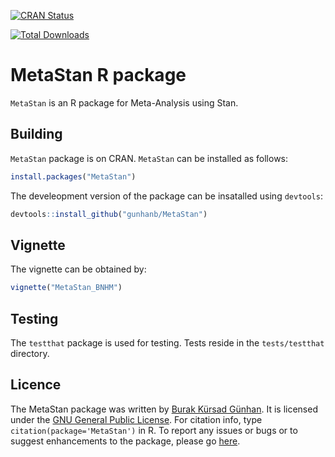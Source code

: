 
<!-- README.md is generated from README.Rmd. Please edit that file -->

[![CRAN
Status](https://www.r-pkg.org/badges/version/MetaStan)](https://cran.r-project.org/package=MetaStan)

[![Total Downloads](http://cranlogs.r-pkg.org/badges/grand-total/MetaStan)](http://cranlogs.r-pkg.org/badges/grand-total/MetaStan)

# MetaStan R package

`MetaStan` is an R package for Meta-Analysis using Stan.

## Building

`MetaStan` package is on CRAN. `MetaStan` can be installed as follows:

``` r
install.packages("MetaStan")
```

The develeopment version of the package can be insatalled using
`devtools`:

``` r
devtools::install_github("gunhanb/MetaStan")
```

## Vignette

The vignette can be obtained by:

``` r
vignette("MetaStan_BNHM")
```

## Testing

The `testthat` package is used for testing. Tests reside in the
`tests/testthat` directory.

## Licence

The MetaStan package was written by [Burak Kürsad
Günhan](http://bkguenhan.rbind.io). It is licensed under the [GNU General
Public License](http://www.gnu.org/licenses/old-licenses/gpl-2.0.txt).
For citation info, type `citation(package='MetaStan')` in R. To report
any issues or bugs or to suggest enhancements to the package, please go
[here](https://github.com/gunhanb/MetaStan/issues).
